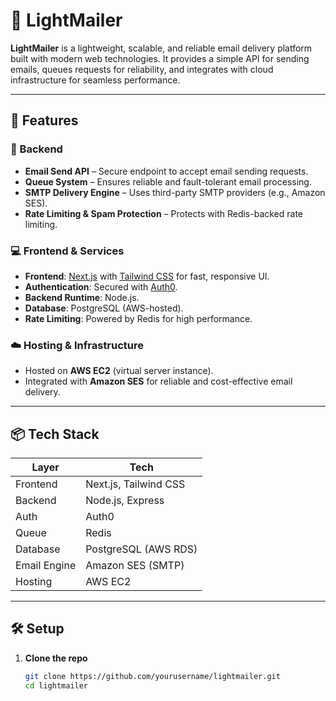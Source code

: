 # 📧 LightMailer

**LightMailer** is a lightweight, scalable, and reliable email delivery platform built with modern web technologies. It provides a simple API for sending emails, queues requests for reliability, and integrates with cloud infrastructure for seamless performance.

---

## 🚀 Features

### 🔧 Backend

- **Email Send API** – Secure endpoint to accept email sending requests.
- **Queue System** – Ensures reliable and fault-tolerant email processing.
- **SMTP Delivery Engine** – Uses third-party SMTP providers (e.g., Amazon SES).
- **Rate Limiting & Spam Protection** – Protects with Redis-backed rate limiting.

### 💻 Frontend & Services

- **Frontend**: [Next.js](https://nextjs.org/) with [Tailwind CSS](https://tailwindcss.com/) for fast, responsive UI.
- **Authentication**: Secured with [Auth0](https://auth0.com/).
- **Backend Runtime**: Node.js.
- **Database**: PostgreSQL (AWS-hosted).
- **Rate Limiting**: Powered by Redis for high performance.

### ☁️ Hosting & Infrastructure

- Hosted on **AWS EC2** (virtual server instance).
- Integrated with **Amazon SES** for reliable and cost-effective email delivery.

---

## 📦 Tech Stack

| Layer        | Tech                          |
| ------------ | ----------------------------- |
| Frontend     | Next.js, Tailwind CSS         |
| Backend      | Node.js, Express              |
| Auth         | Auth0                         |
| Queue        | Redis                         |
| Database     | PostgreSQL (AWS RDS)          |
| Email Engine | Amazon SES (SMTP)             |
| Hosting      | AWS EC2                       |

---

## 🛠 Setup

1. **Clone the repo**
   ```bash
   git clone https://github.com/yourusername/lightmailer.git
   cd lightmailer
   ```
